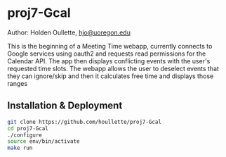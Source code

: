 # proj7-Gcal

Author: Holden Oullette, hjo@uoregon.edu

This is the beginning of a Meeting Time webapp, currently connects to Google services
using oauth2 and requests read permissions for the Calendar API. The app then displays
conflicting events with the user's requested time slots. The webapp allows the user to
deselect events that they can ignore/skip and then it calculates free time and displays
those ranges

## Installation & Deployment ##

```bash
git clone https://github.com/houllette/proj7-Gcal
cd proj7-Gcal
./configure
source env/bin/activate
make run
```